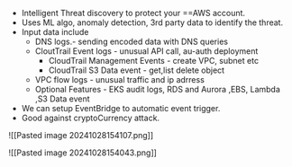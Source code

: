 
- Intelligent Threat discovery to protect your ==AWS account.
- Uses ML algo, anomaly detection, 3rd party data  to identify the threat.
- Input data include
  - DNS logs.- sending encoded data with DNS queries
  - CloutTrail Event logs - unusual API call, au-auth deployment
    - CloudTrail Management Events - create VPC, subnet etc
    - CloudTrail S3 Data event  - get,list delete object
  - VPC flow logs - unusual traffic and ip adrress
  - Optional Features - EKS audit logs, RDS and Aurora ,EBS, Lambda ,S3 Data event
- We can setup EventBridge to automatic event trigger.
- Good against cryptoCurrency attack.

![[Pasted image 20241028154107.png]]

![[Pasted image 20241028154043.png]]